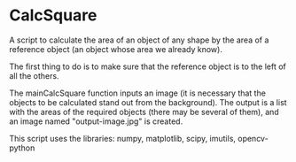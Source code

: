 # CalcSquare
A script to calculate the area of an object of any shape by the area of a reference object (an object whose area we already know).

The first thing to do is to make sure that the reference object is to the left of all the others.

The mainCalcSquare function inputs an image (it is necessary that the objects to be calculated stand out from the background). 
The output is a list with the areas of the required objects (there may be several of them), and an image named "output-image.jpg" is created.

This script uses the libraries: numpy, matplotlib, scipy, imutils, opencv-python
